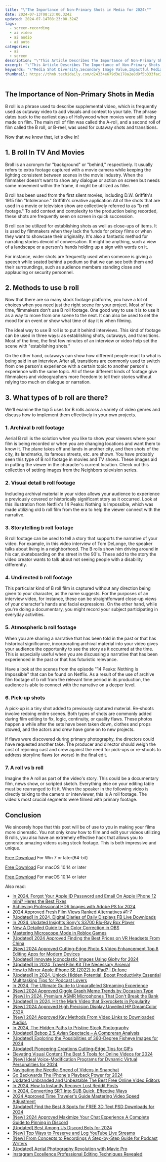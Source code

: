 ```yaml
---
title: "\"The Importance of Non-Primary Shots in Media for 2024\""
date: 2024-07-13T08:23:00.324Z
updated: 2024-07-14T08:23:00.324Z
tags: 
  - screen-recording
  - ai video
  - ai audio
  - ai auto
categories: 
  - ai
  - screen
description: "\"This Article Describes The Importance of Non-Primary Shots in Media for 2024\""
excerpt: "\"This Article Describes The Importance of Non-Primary Shots in Media for 2024\""
keywords: "\"Media Shot Diversity,Secondary Image Value,Impactful Media Shots,Creative Photography Tips,Visual Storytelling Angles,Non-Mainshots Importance,Engaging Imagery Strategies\""
thumbnail: https://thmb.techidaily.com/d24334e679d3e178a2e8d9f5b333fac2b20b9134a044e30e2240a2331d8bec84.jpg
---
```


## The Importance of Non-Primary Shots in Media

B roll is a phrase used to describe supplemental video, which is frequently used as cutaway video to add visuals and context to your tale. The phrase dates back to the earliest days of Hollywood when movies were still being made on film. The main roll of film was called the A-roll, and a second roll of film called the B roll, or B-reel, was used for cutaway shots and transitions.

Now that we know that, let's dive in!

## 1\. B roll In TV And Movies

Broll is an acronym for "background" or "behind," respectively. It usually refers to extra footage captured with a movie camera while keeping the lighting consistent between scenes in the movie industry. When the filmmaker doesn't want to show any dialogue or action on screen but needs some movement within the frame, it might be utilized as filler.

B roll has been used from the first silent movies, including D.W. Griffith's 1915 film "Intolerance." Griffith's creative application All of the shots that are used in a movie or television show are collectively referred to as "b roll footage." To add context and complexity to the production being recorded, these shots are frequently seen on screen in quick succession.

B roll can be utilized for establishing shots as well as close-ups of items. It is used by filmmakers when they lack the funds for pricey films or when they want to showcase their originality. It's also a fantastic method for narrating stories devoid of conversation. It might be anything, such a view of a landscape or a person's hands holding up a sign with words on it.

For instance, wider shots are frequently used when someone is giving a speech while seated behind a podium so that we can see both them and their surroundings, such as audience members standing close and applauding or security personnel.

## 2\. Methods to use b roll

Now that there are so many stock footage platforms, you have a lot of choices when you need just the right scene for your project. Most of the time, filmmakers don't use B roll footage. One good way to use it is to use it as a way to move from one scene to the next. It can also be used to set the mood for an event or show what time of day it is when filming.

The ideal way to use B roll is to put it behind interviews. This kind of footage can be used in three ways: as establishing shots, cutaways, and transitions. Most of the time, the first few minutes of an interview or video help set the scene with "establishing shots."

On the other hand, cutaways can show how different people react to what is being said in an interview. After all, transitions are commonly used to switch from one person's experience with a certain topic to another person's experience with the same topic. All of these different kinds of footage give filmmakers and videographers more freedom to tell their stories without relying too much on dialogue or narration.

## 3\. What types of b roll are there?

We'll examine the top 5 uses for B rolls across a variety of video genres and discuss how to implement them effectively in your own projects.

### 1\. Archival b roll footage

Aerial B roll is the solution when you like to show your viewers where your film is being recorded or when you are changing locations and want them to know it. The plane takes off and lands in another city, and then shots of the city, its landmarks, its famous streets, etc. are shown. You have probably seen this type of B roll footage in movies and TV shows. These images aid in putting the viewer in the character's current location. Check out this collection of setting images from the Neighbors television series.

### 2\. Visual detail b roll footage

Including archival material in your video allows your audience to experience a previously covered or historically significant story as it occurred. Look at this illustration from Netflix's 14 Peaks: Nothing Is Impossible, which was made utilizing old b roll film from the era to help the viewer connect with the narrative.

### 3\. Storytelling b roll footage

B roll footage can be used to tell a story that supports the narrative of your video. For example, in this video interview of Tom DeLonge, the speaker talks about living in a neighborhood. The B rolls show him driving around in his car, skateboarding on the street in the 90's. These add to the story the video creator wants to talk about not seeing people with a disability differently.

### 4\. Undirected b roll footage

This particular kind of B roll film is captured without any direction being given to your character, as the name suggests. For the purposes of an interview video, for instance, these can be straightforward close-up views of your character's hands and facial expressions. On the other hand, while you're doing a documentary, you might record your subject participating in everyday activities.

### 5\. Atmospheric b roll footage

When you are sharing a narrative that has been told in the past or that has historical significance, incorporating archival material into your video gives your audience the opportunity to see the story as it occurred at the time. This is especially useful when you are discussing a narrative that has been experienced in the past or that has futuristic relevance.

Have a look at the scenes from the episode "14 Peaks: Nothing Is Impossible" that can be found on Netflix. As a result of the use of archive film footage of b roll from the relevant time period in its production, the audience is able to connect with the narrative on a deeper level.

### 6\. Pick-up shots

A pick-up is a tiny shot added to previously captured material. Re-shoots involve redoing entire scenes. Both types of shots are commonly added during film editing to fix, logic, continuity, or quality flaws. These photos happen a while after the sets have been taken down, clothes and props stowed, and the actors and crew have gone on to new projects.

If flaws were discovered during primary photography, the directors could have requested another take. The producer and director should weigh the cost of rejoining cast and crew against the need for pick-ups or re-shoots to address storyline flaws (or worse) in the final edit.

### 7\. A roll vs b roll

Imagine the A roll as part of the video's story. This could be a documentary film, news show, or scripted sketch. Everything else on your editing table must be rearranged to fit it. When the speaker in the following video is directly talking to the camera or interviewer, this is A roll footage. The video's most crucial segments were filmed with primary footage.

## Conclusion

We sincerely hope that this post will be of use to you in making your films more cinematic. You not only know how to film and edit your videos utilizing B rolls, you also have an extremely effective hack that allows you to generate amazing videos using stock footage. This is both impressive and unique.

[Free Download](https://tools.techidaily.com/wondershare/filmora/download/) For Win 7 or later(64-bit)

[Free Download](https://tools.techidaily.com/wondershare/filmora/download/) For macOS 10.14 or later

[Free Download](https://tools.techidaily.com/wondershare/filmora/download/) For macOS 10.14 or later

<ins class="adsbygoogle"
     style="display:block"
     data-ad-format="autorelaxed"
     data-ad-client="ca-pub-7571918770474297"
     data-ad-slot="1223367746"></ins>

<ins class="adsbygoogle"
     style="display:block"
     data-ad-format="autorelaxed"
     data-ad-client="ca-pub-7571918770474297"
     data-ad-slot="1223367746"></ins>



<ins class="adsbygoogle"
     style="display:block"
     data-ad-client="ca-pub-7571918770474297"
     data-ad-slot="8358498916"
     data-ad-format="auto"
     data-full-width-responsive="true"></ins>




<span class="atpl-alsoreadstyle">Also read:</span>
<div><ul>
<li><a href="https://apple-account.techidaily.com/in-2024-forgot-your-apple-id-password-and-email-on-apple-iphone-12-mini-heres-the-best-fixes-by-drfone-ios/"><u>In 2024, Forgot Your Apple ID Password and Email On Apple iPhone 12 mini? Heres the Best Fixes</u></a></li>
<li><a href="https://fox-glue.techidaily.com/achieving-professional-hdr-images-with-adobe-ps-for-2024/"><u>Achieving Professional HDR Images with Adobe PS for 2024</u></a></li>
<li><a href="https://youtube-web.techidaily.com/approved-fresh-film-views-ranked-alternatives-1-7/"><u>2024 Approved  Fresh Film Views  Ranked Alternatives #1-7</u></a></li>
<li><a href="https://facebook-videos.techidaily.com/updated-in-2024-digital-diaries-of-daily-displays-fb-live-downloads/"><u>[Updated] In 2024, Digital Diaries of Daily Displays  FB Live Downloads</u></a></li>
<li><a href="https://fox-glue.techidaily.com/in-2024-updated-insights-sonys-s3700-blu-ray-box-player/"><u>In 2024, Updated Insights  Sony's S3700 Blu-Ray Box Player</u></a></li>
<li><a href="https://ai-editing-video.techidaily.com/new-a-detailed-guide-to-do-color-correction-in-obs/"><u>New A Detailed Guide to Do Color Correction in OBS</u></a></li>
<li><a href="https://fox-glue.techidaily.com/mastering-microscope-mode-in-roblox-games/"><u>Mastering Microscope Mode in Roblox Games</u></a></li>
<li><a href="https://fox-glue.techidaily.com/updated-2024-approved-finding-the-best-prices-on-vr-headsets-from-china/"><u>[Updated] 2024 Approved  Finding the Best Prices on VR Headsets From China</u></a></li>
<li><a href="https://fox-glue.techidaily.com/new-2024-approved-cutting-edge-photo-and-video-enhancement-top-8-editing-apps-for-modern-devices/"><u>[New] 2024 Approved  Cutting-Edge Photo & Video Enhancement  Top 8 Editing Apps for Modern Devices</u></a></li>
<li><a href="https://fox-glue.techidaily.com/updated-innovate-iconoclastic-images-using-giphy-for-2024/"><u>[Updated] Innovate Iconoclastic Images Using Giphy for 2024</u></a></li>
<li><a href="https://fox-glue.techidaily.com/updated-in-2024-travel-film-kit-the-necessary-arsenal/"><u>[Updated] In 2024, Travel Film Kit  The Necessary Arsenal</u></a></li>
<li><a href="https://screen-mirror.techidaily.com/how-to-mirror-apple-iphone-se-2022-to-ipad-drfone-by-drfone-ios/"><u>How to Mirror Apple iPhone SE (2022) to iPad? | Dr.fone</u></a></li>
<li><a href="https://fox-glue.techidaily.com/updated-in-2024-unlock-hidden-potential-boost-productivity-essential-multitasking-tips-for-podcast-lovers/"><u>[Updated] In 2024, Unlock Hidden Potential, Boost Productivity  Essential Multitasking Tips for Podcast Lovers</u></a></li>
<li><a href="https://fox-glue.techidaily.com/in-2024-the-ultimate-guide-to-unparalleled-streaming-experience/"><u>In 2024, The Ultimate Guide to Unparalleled Streaming Experience</u></a></li>
<li><a href="https://fox-glue.techidaily.com/new-2024-approved-giggle-graph-meme-trends-by-occasion-type/"><u>[New] 2024 Approved  Giggle Graph  Meme Trends by Occasion Type</u></a></li>
<li><a href="https://fox-glue.techidaily.com/new-in-2024-premium-asmr-microphones-that-dont-break-the-bank/"><u>[New] In 2024, Premium ASMR Microphones That Don't Break the Bank</u></a></li>
<li><a href="https://fox-glue.techidaily.com/updated-in-2024-hit-the-mark-video-that-skyrockets-in-popularity/"><u>[Updated] In 2024, Hit the Mark  Video that Skyrockets in Popularity</u></a></li>
<li><a href="https://fox-glue.techidaily.com/new-2024-approved-high-precision-display-unveiled-hp-dreamcolor-z32x/"><u>[New] 2024 Approved  High Precision Display Unveiled  HP DreamColor Z32X</u></a></li>
<li><a href="https://fox-glue.techidaily.com/new-2024-approved-key-methods-from-video-links-to-downloaded-audios/"><u>[New] 2024 Approved  Key Methods  From Video Links to Downloaded Audios</u></a></li>
<li><a href="https://fox-glue.techidaily.com/in-2024-the-hidden-paths-to-pristine-stock-photography/"><u>In 2024, The Hidden Paths to Pristine Stock Photography</u></a></li>
<li><a href="https://extra-information.techidaily.com/updated-bebop-2s-avian-spectacle-a-compreran-analysis/"><u>[Updated] Bebop 2'S Avian Spectacle – A Compreran Analysis</u></a></li>
<li><a href="https://fox-glue.techidaily.com/updated-exploring-the-possibilities-of-360-degree-fisheye-images-for-2024/"><u>[Updated] Exploring the Possibilities of 360-Degree Fisheye Images for 2024</u></a></li>
<li><a href="https://fox-glue.techidaily.com/updated-pioneering-creations-cutting-edge-tips-for-gifs/"><u>[Updated] Pioneering Creations  Cutting-Edge Tips for GIFs</u></a></li>
<li><a href="https://fox-glue.techidaily.com/elevating-visual-content-the-best-5-tools-for-online-videos-for-2024/"><u>Elevating Visual Content  The Best 5 Tools for Online Videos for 2024</u></a></li>
<li><a href="https://fox-glue.techidaily.com/new-ideal-voice-modification-programs-for-dynamic-virtual-personalities-for-2024/"><u>[New] Ideal Voice-Modification Programs for Dynamic Virtual Personalities for 2024</u></a></li>
<li><a href="https://fox-glue.techidaily.com/navigating-the-needle-speed-of-videos-in-snapchat/"><u>Navigating the Needle-Speed of Videos in Snapchat</u></a></li>
<li><a href="https://fox-glue.techidaily.com/go-backwards-the-iphones-playback-power-for-2024/"><u>Go Backwards  The iPhone's Playback Power for 2024</u></a></li>
<li><a href="https://video-creation-software.techidaily.com/updated-unbranded-and-unbeatable-the-best-free-online-video-editors/"><u>Updated Unbranded and Unbeatable The Best Free Online Video Editors</u></a></li>
<li><a href="https://fox-glue.techidaily.com/in-2024-how-to-instantly-recover-lost-reddit-posts/"><u>In 2024, How to Instantly Recover Lost Reddit Posts</u></a></li>
<li><a href="https://extra-information.techidaily.com/in-2024-converting-srt-into-sub-quick-effective-ways/"><u>In 2024, Converting SRT Into SUB  Quick, Effective Ways</u></a></li>
<li><a href="https://fox-glue.techidaily.com/2024-approved-time-travelers-guide-mastering-video-speed-adjustment/"><u>2024 Approved  Time Traveler's Guide  Mastering Video Speed Adjustment</u></a></li>
<li><a href="https://fox-glue.techidaily.com/updated-find-the-best-8-spots-for-free-3d-text-psd-downloads-for-2024/"><u>[Updated] Find the Best 8 Spots for FREE 3D Text PSD Downloads for 2024</u></a></li>
<li><a href="https://discord-videos.techidaily.com/new-2024-approved-maximize-your-chat-experience-a-complete-guide-to-pinning-in-discord/"><u>[New] 2024 Approved  Maximize Your Chat Experience  A Complete Guide to Pinning in Discord</u></a></li>
<li><a href="https://discord-videos.techidaily.com/updated-best-among-us-discord-bots-for-2024/"><u>[Updated] Best Among Us Discord Bots for 2024</u></a></li>
<li><a href="https://remote-screen-capture.techidaily.com/new-top-ways-to-preserve-and-log-youtube-live-streams/"><u>[New] Top Ways to Preserve and Log YouTube Live Streams</u></a></li>
<li><a href="https://fox-glue.techidaily.com/new-from-concepts-to-recordings-a-step-by-step-guide-for-podcast-writers/"><u>[New] From Concepts to Recordings  A Step-by-Step Guide for Podcast Writers</u></a></li>
<li><a href="https://fox-glue.techidaily.com/updated-aerial-photography-revolution-with-mavic-pro/"><u>[Updated] Aerial Photography Revolution with Mavic Pro</u></a></li>
<li><a href="https://instagram-video-files.techidaily.com/instagram-excellence-professional-editing-techniques-revealed/"><u>Instagram Excellence  Professional Editing Techniques Revealed</u></a></li>
</ul></div>
